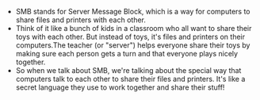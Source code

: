 - SMB stands for Server Message Block, which is a way for computers to share files and printers with each other.
- Think of it like a bunch of kids in a classroom who all want to share their toys with each other. But instead of toys, it's files and printers on their computers.The teacher (or "server") helps everyone share their toys by making sure each person gets a turn and that everyone plays nicely together.
- So when we talk about SMB, we're talking about the special way that computers talk to each other to share their files and printers. It's like a secret language they use to work together and share their stuff!